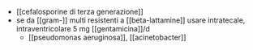 - [[cefalosporine di terza generazione]]
- se da [[gram-]] multi resistenti a [[beta-lattamine]] usare intratecale, intraventricolare 5 mg [[gentamicina]]/d
	- [[pseudomonas aeruginosa]], [[acinetobacter]]